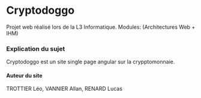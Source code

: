 # Cryptodoggo

Projet web réalisé lors de la L3 Informatique. 
Modules: (Architectures Web + IHM)

### Explication du sujet
Cryptodoggo est un site single page angular sur la crypptomonnaie.

#### Auteur du site
TROTTIER Léo, VANNIER Allan, RENARD Lucas
